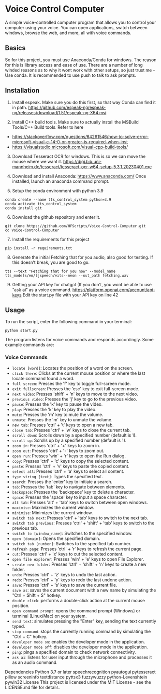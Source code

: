 # Voice Control Computer
A simple voice-controlled computer program that allows you to control your computer using your voice. You can open applications, switch between windows, browse the web, and more, all with voice commands.

## Basics
So for this project, you must use Anaconda/Conda for windows. The reason for this is library access and ease of use. There are a number of long winded reasons as to why it wont work with other setups, so just trust me - Use conda. 
It is recommended to use push to talk to ask prompts.

## Installation

1. Install espeak. Make sure you do this first, so that way Conda can find it in path.
https://github.com/espeak-ng/espeak-ng/releases/download/1.51/espeak-ng-X64.msi

2. Install C++ build tools. Make sure to actually install the MSBuild Tools/C++ Build tools. Refer to here
- https://stackoverflow.com/questions/64261546/how-to-solve-error-microsoft-visual-c-14-0-or-greater-is-required-when-inst
- https://visualstudio.microsoft.com/visual-cpp-build-tools/

3. Download Tesseract OCR for windows. This is so we can move the mouse where we want it.
https://digi.bib.uni-mannheim.de/tesseract/tesseract-ocr-w64-setup-5.3.1.20230401.exe

4. Download and install Anaconda:
https://www.anaconda.com/
Once installed, launch an anaconda command prompt.

5. Setup the conda environment with python 3.9
```
conda create --name tts_control_system python=3.9
conda activate tts_control_system
conda install git
```

6. Download the github repository and enter it.
```
git clone https://github.com/HFScripts/Voice-Control-Computer.git
cd Voice-Control-Computer
```

7. Install the requirements for this project
```
pip install -r requirements.txt
```

8. Generate the initial Fetching that for you audio, also good for testing. If this doesn't break, you are good to go.
```
tts --text "Fetching that for you now" --model_name tts_models/en/ljspeech/vits--neon --out_path fetching.wav
```

9. Getting your API key for chatgpt (If you don't, you wont be able to use "ask ai" as a voice command. 
https://platform.openai.com/account/api-keys
Edit the start.py file with your API key on line 42

## Usage
To run the script, enter the following command in your terminal:
```
python start.py
```

The program listens for voice commands and responds accordingly. Some example commands are:

### Voice Commands
- `locate [word]`: Locates the position of a word on the screen.
- `click there`: Clicks at the current mouse position or where the last locate command found a word.
- `full screen`: Presses the 'f' key to toggle full-screen mode.
- `exit fullscreen`: Presses the 'esc' key to exit full-screen mode.
- `next video`: Presses 'shift' + 'n' keys to move to the next video.
- `previous video`: Presses the 'j' key to go to the previous video.
- `pause`: Presses the 'k' key to pause the video.
- `play`: Presses the 'k' key to play the video.
- `mute`: Presses the 'm' key to mute the volume.
- `unmute`: Presses the 'm' key to unmute the volume.
- `new tab`: Presses 'ctrl' + 't' keys to open a new tab.
- `close tab`: Presses 'ctrl' + 'w' keys to close the current tab.
- `scroll down`: Scrolls down by a specified number (default is 1).
- `scroll up`: Scrolls up by a specified number (default is 1).
- `zoom in`: Presses 'ctrl' + '+' keys to zoom in.
- `zoom out`: Presses 'ctrl' + '-' keys to zoom out.
- `open run`: Presses 'win' + 'r' keys to open the Run dialog.
- `copy`: Presses 'ctrl' + 'c' keys to copy the selected content.
- `paste`: Presses 'ctrl' + 'v' keys to paste the copied content.
- `select all`: Presses 'ctrl' + 'a' keys to select all content.
- `type string [text]`: Types the specified text.
- `search`: Presses the 'enter' key to initiate a search.
- `tab`: Presses the 'tab' key to navigate between elements.
- `backspace`: Presses the 'backspace' key to delete a character.
- `space`: Presses the 'space' key to input a space character.
- `alt tab`: Presses 'alt' + 'tab' keys to switch between open windows.
- `maximise`: Maximizes the current window.
- `minimise`: Minimizes the current window.
- `switch tab next`: Presses 'ctrl' + 'tab' keys to switch to the next tab.
- `switch tab previous`: Presses 'ctrl' + 'shift' + 'tab' keys to switch to the previous tab.
- `switch to [window_name]`: Switches to the specified window.
- `open [domain]`: Opens the specified domain.
- `switch tab [number]`: Switches to the specified tab number.
- `refresh page`: Presses 'ctrl' + 'r' keys to refresh the current page.
- `cut`: Presses 'ctrl' + 'x' keys to cut the selected content.
- `open file explorer`: Presses 'win' + 'e' keys to open File Explorer.
- `create new folder`: Presses 'ctrl' + 'shift' + 'n' keys to create a new folder.
- `undo`: Presses 'ctrl' + 'z' keys to undo the last action.
- `redo`: Presses 'ctrl' + 'y' keys to redo the last undone action.
- `save`: Presses 'ctrl' + 's' keys to save the current file.
- `save as`: saves the current document with a new name by simulating the "Ctrl + Shift + S" hotkey.
- `double click`: performs a double-click action at the current mouse position.
- `open command prompt`: opens the command prompt (Windows) or terminal (Linux/Mac) on your system.
- `send text`: simulates pressing the "Enter" key, sending the text currently typed.
- `stop command`: stops the currently running command by simulating the "Ctrl + C" hotkey.
- `developer mode on`: enables the developer mode in the application.
- `developer mode off`: disables the developer mode in the application.
- `ping`: pings a specified domain to check network connectivity.
- `ask ai`: listens for user input through the microphone and processes it as an audio command.

Dependencies
Python 3.7 or later
speechrecognition
pyautogui
pytesseract
pillow
screeninfo
textdistance
pyttsx3
fuzzywuzzy
python-Levenshtein
pywin32
License
This project is licensed under the MIT License - see the LICENSE.md file for details.
